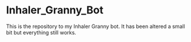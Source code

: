 # Inhaler_Granny_Bot
This is the repository to my Inhaler Granny bot. It has been altered a small bit but everything still works. 
